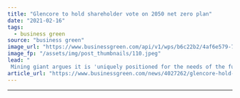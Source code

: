 ```yaml
---
title: "Glencore to hold shareholder vote on 2050 net zero plan"
date: "2021-02-16"
tags: 
  - business green
source: "business green"
image_url: "https://www.businessgreen.com/api/v1/wps/b6c22b2/4af6e579-7511-4ada-92c2-5153f4f07f5f/2/glencore-ch-lomas-bayas-mine-acp1015-185x114.jpeg"
image_fp: "/assets/img/post_thumbnails/110.jpeg"
lead: "
 Mining giant argues it is 'uniquely positioned for the needs of the future' as it promises AGM climate strategy vote in April ..."
article_url: "https://www.businessgreen.com/news/4027262/glencore-hold-shareholder-vote-2050-net-zero-plan"
---
```


---
